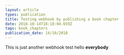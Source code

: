 ```yaml
---
layout: article
types: publication
title: Testing webhook by publishing a book chapter
date: 2018-10-14T18:18:04.659Z
tags: book_chapters
publication_date: 14/10/2018
---
```

This is just another webhook test
hello **everybody**
